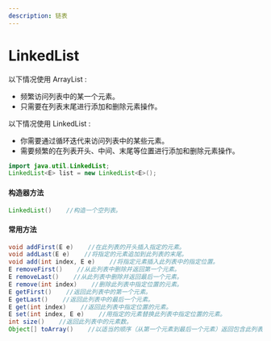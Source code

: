 ```yaml
---
description: 链表
---
```


# LinkedList

以下情况使用 ArrayList :

* 频繁访问列表中的某一个元素。
* 只需要在列表末尾进行添加和删除元素操作。

以下情况使用 LinkedList :

* 你需要通过循环迭代来访问列表中的某些元素。
* 需要频繁的在列表开头、中间、末尾等位置进行添加和删除元素操作。

```java
import java.util.LinkedList; 
LinkedList<E> list = new LinkedList<E>();
```

#### 构造器方法

```java
LinkedList()    //构造一个空列表。
```

#### 常用方法

```java
void addFirst(E e)    //在此列表的开头插入指定的元素。
void addLast(E e)    //将指定的元素追加到此列表的末尾。
void add(int index, E e)    //将指定元素插入此列表中的指定位置。
E removeFirst()    //从此列表中删除并返回第一个元素。
E removeLast()    //从此列表中删除并返回最后一个元素。
E remove(int index)    //删除此列表中指定位置的元素。
E getFirst()    //返回此列表中的第一个元素。
E getLast()    //返回此列表中的最后一个元素。
E get(int index)    //返回此列表中指定位置的元素。
E set(int index, E e)    //用指定的元素替换此列表中指定位置的元素。
int size()    //返回此列表中的元素数。
Object[] toArray()    //以适当的顺序（从第一个元素到最后一个元素）返回包含此列表中所有元素的数组。
```

